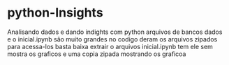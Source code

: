 # python-Insights
Analisando dados e dando indights com python 
arquivos de bancos dados e o inicial.ipynb são muito grandes no codigo deram os arquivos zipados para acessa-los basta baixa extrair 
o arquivos inicial.ipynb tem ele sem mostra os graficos e uma copia zipada mostrando os graficoa 
